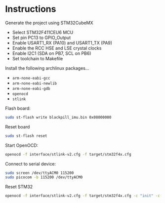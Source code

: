 
# Instructions

Generate the project using STM32CubeMX
- Select STM32F411CEU6 MCU
- Set pin PC13 to GPIO_Output
- Enable USART1_RX (PA10) and USART1_TX (PA9)
- Enable the RCC HSE and LSE crystal clocks
- Enable I2C1 (SDA on PB7, SCL on PB6)
- Set toolchain to Makefile

Install the following archlinux packages...
- `arm-none-eabi-gcc`
- `arm-none-eabi-newlib`
- `arm-none-eabi-gdb`
- `openocd`
- `stlink`


Flash board:
```sh
sudo st-flash write blackpill_imu.bin 0x08000000
```

Reset board
```sh
sudo st-flash reset
```


Start OpenOCD:
```sh
openocd -f interface/stlink-v2.cfg -f target/stm32f4x.cfg
```


Connect to serial device:
```sh
sudo screen /dev/ttyACM0 115200
sudo picocom -b 115200 /dev/ttyACM0 
```


Reset STM32
```sh
openocd -f interface/stlink-v2.cfg -f target/stm32f4x.cfg -c "init" -c "halt" -c "stm32f4x unlock 0" -c "reset halt" -c "exit"
```
